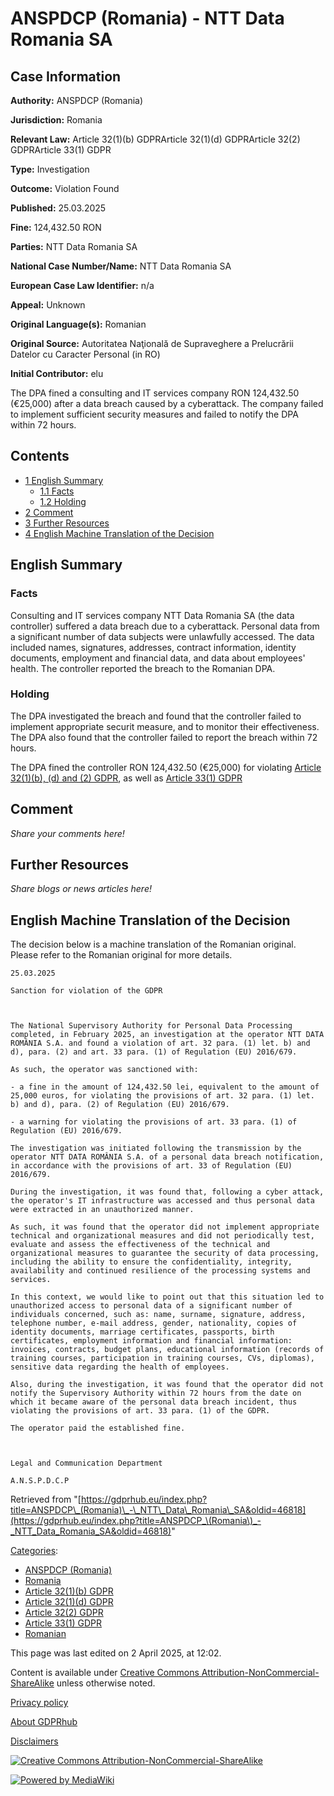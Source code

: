 # ANSPDCP (Romania) - NTT Data Romania SA

## Case Information

**Authority:** ANSPDCP (Romania)

**Jurisdiction:** Romania

**Relevant Law:** Article 32(1)(b) GDPRArticle 32(1)(d) GDPRArticle 32(2) GDPRArticle 33(1) GDPR

**Type:** Investigation

**Outcome:** Violation Found

**Published:** 25.03.2025

**Fine:** 124,432.50 RON

**Parties:** NTT Data Romania SA

**National Case Number/Name:** NTT Data Romania SA

**European Case Law Identifier:** n/a

**Appeal:** Unknown

**Original Language(s):** Romanian

**Original Source:** Autoritatea Naţională de Supraveghere a Prelucrării Datelor cu Caracter Personal (in RO)

**Initial Contributor:** elu

The DPA fined a consulting and IT services company RON 124,432.50 (€25,000) after a data breach caused by a cyberattack. The company failed to implement sufficient security measures and failed to notify the DPA within 72 hours.

## Contents

*   [1 English Summary](#English_Summary)
    *   [1.1 Facts](#Facts)
    *   [1.2 Holding](#Holding)
*   [2 Comment](#Comment)
*   [3 Further Resources](#Further_Resources)
*   [4 English Machine Translation of the Decision](#English_Machine_Translation_of_the_Decision)

## English Summary

### Facts

Consulting and IT services company NTT Data Romania SA (the data controller) suffered a data breach due to a cyberattack. Personal data from a significant number of data subjects were unlawfully accessed. The data included names, signatures, addresses, contract information, identity documents, employment and financial data, and data about employees' health. The controller reported the breach to the Romanian DPA.

### Holding

The DPA investigated the breach and found that the controller failed to implement appropriate securit measure, and to monitor their effectiveness. The DPA also found that the controller failed to report the breach within 72 hours.

The DPA fined the controller RON 124,432.50 (€25,000) for violating [Article 32(1)(b), (d) and (2) GDPR](/index.php?title=Article_32_GDPR "Article 32 GDPR"), as well as [Article 33(1) GDPR](/index.php?title=Article_33_GDPR#1 "Article 33 GDPR")

## Comment

_Share your comments here!_

## Further Resources

_Share blogs or news articles here!_

## English Machine Translation of the Decision

The decision below is a machine translation of the Romanian original. Please refer to the Romanian original for more details.

```
25.03.2025

Sanction for violation of the GDPR

 

The National Supervisory Authority for Personal Data Processing completed, in February 2025, an investigation at the operator NTT DATA ROMÂNIA S.A. and found a violation of art. 32 para. (1) let. b) and d), para. (2) and art. 33 para. (1) of Regulation (EU) 2016/679.

As such, the operator was sanctioned with:

- a fine in the amount of 124,432.50 lei, equivalent to the amount of 25,000 euros, for violating the provisions of art. 32 para. (1) let. b) and d), para. (2) of Regulation (EU) 2016/679.

- a warning for violating the provisions of art. 33 para. (1) of Regulation (EU) 2016/679.

The investigation was initiated following the transmission by the operator NTT DATA ROMÂNIA S.A. of a personal data breach notification, in accordance with the provisions of art. 33 of Regulation (EU) 2016/679.

During the investigation, it was found that, following a cyber attack, the operator's IT infrastructure was accessed and thus personal data were extracted in an unauthorized manner.

As such, it was found that the operator did not implement appropriate technical and organizational measures and did not periodically test, evaluate and assess the effectiveness of the technical and organizational measures to guarantee the security of data processing, including the ability to ensure the confidentiality, integrity, availability and continued resilience of the processing systems and services.

In this context, we would like to point out that this situation led to unauthorized access to personal data of a significant number of individuals concerned, such as: name, surname, signature, address, telephone number, e-mail address, gender, nationality, copies of identity documents, marriage certificates, passports, birth certificates, employment information and financial information: invoices, contracts, budget plans, educational information (records of training courses, participation in training courses, CVs, diplomas), sensitive data regarding the health of employees.

Also, during the investigation, it was found that the operator did not notify the Supervisory Authority within 72 hours from the date on which it became aware of the personal data breach incident, thus violating the provisions of art. 33 para. (1) of the GDPR.

The operator paid the established fine.

 

Legal and Communication Department

A.N.S.P.D.C.P

```

Retrieved from "[https://gdprhub.eu/index.php?title=ANSPDCP\_(Romania)\_-\_NTT\_Data\_Romania\_SA&oldid=46818](https://gdprhub.eu/index.php?title=ANSPDCP_\(Romania\)_-_NTT_Data_Romania_SA&oldid=46818)"

[Categories](/index.php?title=Special:Categories "Special:Categories"):

*   [ANSPDCP (Romania)](/index.php?title=Category:ANSPDCP_\(Romania\) "Category:ANSPDCP (Romania)")
*   [Romania](/index.php?title=Category:Romania "Category:Romania")
*   [Article 32(1)(b) GDPR](/index.php?title=Category:Article_32\(1\)\(b\)_GDPR "Category:Article 32(1)(b) GDPR")
*   [Article 32(1)(d) GDPR](/index.php?title=Category:Article_32\(1\)\(d\)_GDPR "Category:Article 32(1)(d) GDPR")
*   [Article 32(2) GDPR](/index.php?title=Category:Article_32\(2\)_GDPR "Category:Article 32(2) GDPR")
*   [Article 33(1) GDPR](/index.php?title=Category:Article_33\(1\)_GDPR "Category:Article 33(1) GDPR")
*   [Romanian](/index.php?title=Category:Romanian "Category:Romanian")

This page was last edited on 2 April 2025, at 12:02.

Content is available under [Creative Commons Attribution-NonCommercial-ShareAlike](https://creativecommons.org/licenses/by-nc-sa/4.0/) unless otherwise noted.

[Privacy policy](/index.php?title=GDPRhub:Privacy_policy)

[About GDPRhub](/index.php?title=GDPRhub:About)

[Disclaimers](/index.php?title=GDPRhub:General_disclaimer)

[![Creative Commons Attribution-NonCommercial-ShareAlike](/resources/assets/licenses/cc-by-nc-sa.png)](https://creativecommons.org/licenses/by-nc-sa/4.0/)

[![Powered by MediaWiki](/resources/assets/poweredby_mediawiki_88x31.png)](https://www.mediawiki.org/)